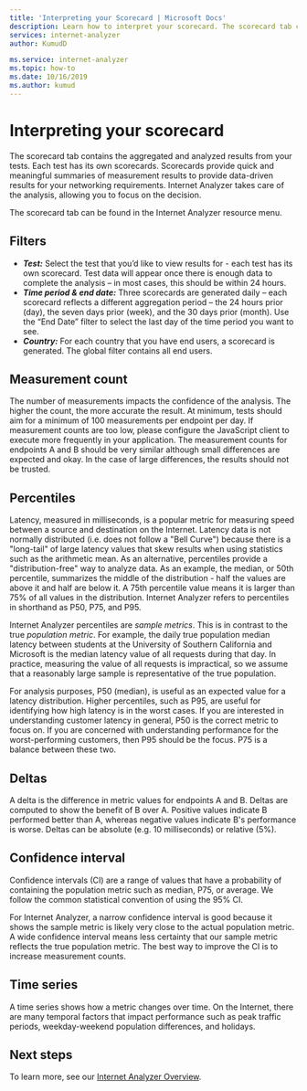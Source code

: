```yaml
---
title: 'Interpreting your Scorecard | Microsoft Docs'
description: Learn how to interpret your scorecard. The scorecard tab contains the aggregated and analyzed results from your tests.
services: internet-analyzer
author: KumudD

ms.service: internet-analyzer
ms.topic: how-to
ms.date: 10/16/2019
ms.author: kumud
---
```

# Interpreting your scorecard

The scorecard tab contains the aggregated and analyzed results from your tests. Each test has its own scorecards. Scorecards provide quick and meaningful summaries of measurement results to provide data-driven results for your networking requirements. Internet Analyzer takes care of the analysis, allowing you to focus on the decision.

The scorecard tab can be found in the Internet Analyzer resource menu. 


## Filters

* ***Test:*** Select the test that you’d like to view results for - each test has its own scorecard. Test data will appear once there is enough data to complete the analysis – in most cases, this should be within 24 hours. 
* ***Time period & end date:*** Three scorecards are generated daily – each scorecard reflects a different aggregation period – the 24 hours prior (day), the seven days prior (week), and the 30 days prior (month). Use the “End Date” filter to select the last day of the time period you want to see. 
* ***Country:*** For each country that you have end users, a scorecard is generated. The global filter contains all end users.

## Measurement count

The number of measurements impacts the confidence of the analysis. The higher the count, the more accurate the result. At minimum, tests should aim for a minimum of 100 measurements per endpoint per day. If measurement counts are too low, please configure the JavaScript client to execute more frequently in your application. The measurement counts for endpoints A and B should be very similar although small differences are expected and okay. In the case of large differences, the results should not be trusted.

## Percentiles

Latency, measured in milliseconds, is a popular metric for measuring speed between a source and destination on the Internet. Latency data is not normally distributed (i.e. does not follow a "Bell Curve") because there is a "long-tail" of large latency values that skew results when using statistics such as the arithmetic mean. As an alternative, percentiles provide a "distribution-free" way to analyze data. As an example, the median, or 50th percentile, summarizes the middle of the distribution - half the values are above it and half are below it. A 75th percentile value means it is larger than 75% of all values in the distribution. Internet Analyzer refers to percentiles in shorthand as P50, P75, and P95.

Internet Analyzer percentiles are _sample metrics_. This is in contrast to the true _population metric_. For example, the daily true population median latency between students at the University of Southern California and Microsoft is the median latency value of all requests during that day. In practice, measuring the value of all requests is impractical, so we assume that a reasonably large sample is representative of the true population.

For analysis purposes, P50 (median), is useful as an expected value for a latency distribution. Higher percentiles, such as P95, are useful for identifying how high latency is in the worst cases. If you are interested in understanding customer latency in general, P50 is the correct metric to focus on. If you are concerned with understanding performance for the worst-performing customers, then P95 should be the focus. P75 is a balance between these two.


## Deltas

A delta is the difference in metric values for endpoints A and B. Deltas are computed to show the benefit of B over A. Positive values indicate B performed better than A, whereas negative values indicate B's performance is worse. Deltas can be absolute (e.g. 10 milliseconds) or relative (5%).

## Confidence interval 

Confidence intervals (CI) are a range of values that have a probability of containing the population metric such as median, P75, or average. We follow the common statistical convention of using the 95% CI.

For Internet Analyzer, a narrow confidence interval is good because it shows the sample metric is likely very close to the actual population metric. A wide confidence interval means less certainty that our sample metric reflects the true population metric. The best way to improve the CI is to increase measurement counts.

## Time series 

A time series shows how a metric changes over time. On the Internet, there are many temporal factors that impact performance such as peak traffic periods, weekday-weekend population differences, and holidays.


## Next steps

To learn more, see our [Internet Analyzer Overview](internet-analyzer-overview.md).
